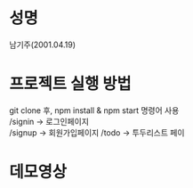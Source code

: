 # 성명  
남기주(2001.04.19)

# 프로젝트 실행 방법
git clone 후, npm install & npm start 명령어 사용  
/signin -> 로그인페이지  
/signup -> 회원가입페이지
/todo -> 투두리스트 페이

# 데모영상
